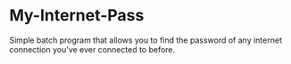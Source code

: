# My-Internet-Pass
Simple batch program that allows you to find the password of any internet connection you've ever connected to before.
